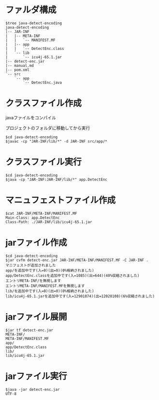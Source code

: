 # ファルダ構成

```
$tree java-detect-encoding
java-detect-encoding
|-- JAR-INF
|   |-- META-INF
|   |   `-- MANIFEST.MF
|   |-- app
|   |   `-- DetectEnc.class
|   `-- lib
|       `-- icu4j-65.1.jar
|-- detect-enc.jar
|-- manual.md
|-- pom.xml
`-- src
    `-- app
        `-- DetectEnc.java
```

# クラスファイル作成

javaファイルをコンパイル

プロジェクトのフォルダに移動してから実行

```
$cd java-detect-encoding
$javac -cp "JAR-INF/lib/*" -d JAR-INF src/app/*
```

# クラスファイル実行

```
$cd java-detect-encoding
$java -cp "JAR-INF:JAR-INF/lib/*" app.DetectEnc
```

# マニュフェストファイル作成

```
$cat JAR-INF/META-INF/MANIFEST.MF 
Main-Class: app.DetectEnc
Class-Path: ./JAR-INF/lib/icu4j-65.1.jar

```

# jarファイル作成

```
$cd java-detect-encoding
$jar cvfm detect-enc.jar JAR-INF/META-INF/MANIFEST.MF -C JAR-INF .
マニフェストが追加されました
app/を追加中です(入=0)(出=0)(0%格納されました)
app/DetectEnc.classを追加中です(入=1085)(出=644)(40%収縮されました)
エントリMETA-INF/を無視します
エントリMETA-INF/MANIFEST.MFを無視します
lib/を追加中です(入=0)(出=0)(0%格納されました)
lib/icu4j-65.1.jarを追加中です(入=12901874)(出=12028108)(6%収縮されました)
```

# jarファイル展開

```
$jar tf detect-enc.jar 
META-INF/
META-INF/MANIFEST.MF
app/
app/DetectEnc.class
lib/
lib/icu4j-65.1.jar
```

# jarファイル実行

```
$java -jar detect-enc.jar 
UTF-8
```
